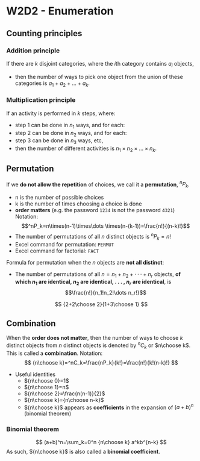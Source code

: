 # W2D2 - Enumeration

## Counting principles

### Addition principle

If there are $k$ disjoint categories, where the $i$th category contains $a_i$ objects,

- then the number of ways to pick one object from the union of these categories is $a_1 + a_2 + \dots + a_k$.

### Multiplication principle

If an activity is performed in $k$ steps, where:

- step 1 can be done in $n_1$ ways, and for each:
- step 2 can be done in $n_2$ ways, and for each:
- step 3 can be done in $n_3$ ways, etc,
- then the number of different activities is $n_1 × n_2 ×\dots× n_k$.

## Permutation

If we **do not allow the repetition** of choices, we call it a **permutation**, $^nP_k$.

- n is the number of possible choices
- k is the number of times choosing a choice is done
- **order matters** (e.g. the password `1234` is not the password `4321`)
 Notation:
 $$^nP_k=n\times(n-1)\times\dots \times(n-(k-1))=\frac{n!}{(n-k)!}$$
- The number of permutations of all $n$ distinct objects is $^nP_k=n!$
- Excel command for permutation: `PERMUT`
- Excel command for factorial: `FACT`

Formula for permutation when the $n$ objects are **not all distinct**:

- The number of permutations of all $n = n_1 + n_2 +· · · + n_r$ objects, **of which $n_1$ are identical, $n_2$ are identical, . . . , $n_r$ are identical**, is
$$\frac{n!}{n_1!n_2!\dots n_r!}$$

$$
{2+2\choose 2}{1+3\choose 1}
$$

## Combination

When the **order does not matter**, then the number of ways to choose $k$ distinct objects from $n$ distinct objects is denoted by $^nC_k$ or $n\choose k$. This is called a **combination**.
Notation:
$$
{n\choose k}=^nC_k=\frac{nP_k}{k!}=\frac{n!}{k!(n-k)!}
$$

- Useful identities
    - ${n\choose 0}=1$
    - ${n\choose 1}=n$
    - ${n\choose 2}=\frac{n(n-1)}{2}$
    - ${n\choose k}={n\choose n-k}$
    - ${n\choose k}$ appears as **coefficients** in the expansion of $(a+b)^n$ (binomial theorem)

### Binomial theorem

$$
(a+b)^n=\sum_k=0^n {n\choose k} a^kb^{n-k}
$$
As such, ${n\choose k}$ is also called a **binomial coefficient**.
